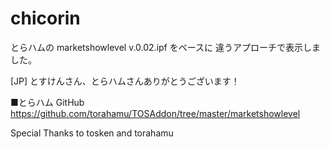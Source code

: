 # chicorin


とらハムの marketshowlevel v.0.02.ipf をベースに
違うアプローチで表示しました。

[JP]
とすけんさん、とらハムさんありがとうございます！

■とらハム GitHub
https://github.com/torahamu/TOSAddon/tree/master/marketshowlevel

Special Thanks to tosken and torahamu
